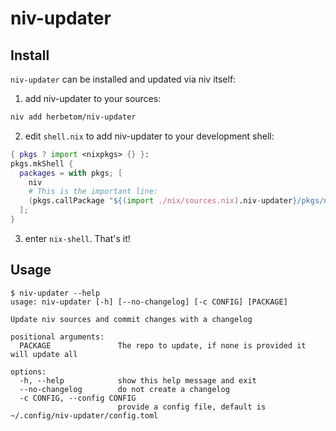 # niv-updater

## Install

`niv-updater` can be installed and updated via niv itself:

1. add niv-updater to your sources:

```bash
niv add herbetom/niv-updater
```

2. edit `shell.nix` to add niv-updater to your development shell:


```nix
{ pkgs ? import <nixpkgs> {} }:
pkgs.mkShell {
  packages = with pkgs; [
    niv
    # This is the important line:
    (pkgs.callPackage "${(import ./nix/sources.nix).niv-updater}/pkgs/niv-updater.nix" {})
  ];
}
```

3. enter `nix-shell`. That's it!


## Usage

```
$ niv-updater --help
usage: niv-updater [-h] [--no-changelog] [-c CONFIG] [PACKAGE]

Update niv sources and commit changes with a changelog

positional arguments:
  PACKAGE               The repo to update, if none is provided it will update all

options:
  -h, --help            show this help message and exit
  --no-changelog        do not create a changelog
  -c CONFIG, --config CONFIG
                        provide a config file, default is ~/.config/niv-updater/config.toml
```
